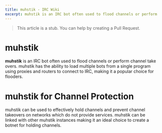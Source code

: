 ```yaml
---
title: muhstik - IRC Wiki
excerpt: muhstik is an IRC bot often used to flood channels or perform channel take overs
---
```

>This article is a stub. You can help by creating a Pull Request.

# muhstik
**muhstik** is an IRC bot often used to flood channels or perform channel take overs. muhstik has the ability to load multiple bots from a single program using proxies and routers to connect to IRC, making it a popular choice for flooders.

# muhstik for Channel Protection
muhstik can be used to effectively hold channels and prevent channel takeovers on networks which do not provide services. muhstik can be  linked with other muhstik instances making it an ideal choice to create a botnet for holding channels.